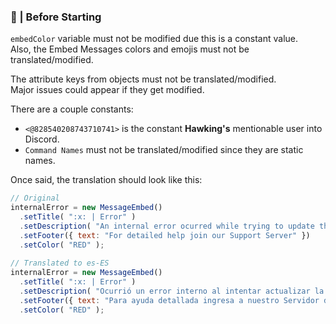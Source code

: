 ### 🚩 | Before Starting
` embedColor ` variable must not be modified due this is a constant value. <br>
Also, the Embed Messages colors and emojis must not be translated/modified.

The attribute keys from objects must not be translated/modified. <br>
Major issues could appear if they get modified.

There are a couple constants:
- ` <@828540208743710741> ` is the constant **Hawking's** mentionable user into Discord.
- ` Command Names ` must not be translated/modified since they are static names.

Once said, the translation should look like this:
```js
// Original
internalError = new MessageEmbed()
  .setTitle( ":x: | Error" )
  .setDescription( "An internal error ocurred while trying to update the bot's settings." )
  .setFooter({ text: "For detailed help join our Support Server" })
  .setColor( "RED" );
    
// Translated to es-ES
internalError = new MessageEmbed()
  .setTitle( ":x: | Error" )
  .setDescription( "Ocurrió un error interno al intentar actualizar la configuración del bot." )
  .setFooter({ text: "Para ayuda detallada ingresa a nuestro Servidor de Soporte" })
  .setColor( "RED" );
```
